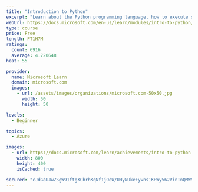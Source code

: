 ```yaml
---
title: "Introduction to Python"
excerpt: "Learn about the Python programming language, how to execute statements and scripts, declare variables, and create a basic Python app."
webUrl: https://docs.microsoft.com/en-us/learn/modules/intro-to-python/
type: course
price: Free
length: PT1H7M
ratings:
  count: 6916
  average: 4.720648
heat: 55

provider:
  name: Microsoft Learn
  domain: microsoft.com
  images:
    - url: /assets/images/organizations/microsoft.com-50x50.jpg
      width: 50
      height: 50

levels:
  - Beginner

topics:
  - Azure

images:
  - url: https://docs.microsoft.com/learn/achievements/intro-to-python-social.png
    width: 800
    height: 400
    isCached: true

secured: "cJdGaUJwZSgW91ftgXChrhKqNf1jOeW/UHyNUkeFyvns1KRWy562VinTnQMWVhe6vb6s+2X0fy59Bv8E+5czeQEANYxsEGp/c2Nzac0snzJp0FFE6ReFbBfl7kNgUNVDFY07enHgl+0SKzwPqiuPm4i5khCnXXqzrVw3OjSL6DoDL8erJLZfEOwrhbxMhgwlkVHNNCtZQIWf6WzCfLA3LrZS5g1TOX5bGyN31ed+UnUSpGeVL1HByF+66cbH+Vy8yQ+RUHHd5DTkWkCerdI8KHBLOnjtSASfemlJVJCCuByzYLekxM20HZ8niOa6rVqUL+UJ4sFXc2h790xwfzuhe0WXN/KDrlSgEhRoMTZVIkwV05kck5XvVYD9RBi8eNvW4sPZJFNFsLOmjFeGJfiQmd1dvqflL08RSP1c5hfO4rc=;xwmpPA2D9KwOragmEbEl5g=="
---
```



